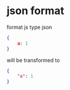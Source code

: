 # json format
format js type json

```json
{
    a: 1
}
```
will be transformed to 
```json
{
    "a": 1
}
```
